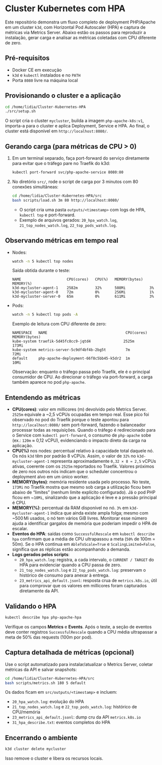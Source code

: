 # Cluster Kubernetes com HPA

Este repositório demonstra um fluxo completo de deployment PHP/Apache em um cluster `k3d`, com Horizontal Pod Autoscaler (HPA) e captura de métricas via Metrics Server. Abaixo estão os passos para reproduzir a instalação, gerar carga e analisar as métricas coletadas com CPU diferente de zero.

## Pré-requisitos
- Docker CE em execução
- `k3d` e `kubectl` instalados e no `PATH`
- Porta `8080` livre na máquina local

## Provisionando o cluster e a aplicação
```bash
cd /home/lidia/Cluster-Kubernetes-HPA
./src/setup.sh
```
O script cria o cluster `mycluster`, builda a imagem `php-apache-k8s:v1`, importa-a para o cluster e aplica Deployment, Service e HPA. Ao final, o cluster está disponível em `http://localhost:8080/`.

## Gerando carga (para métricas de CPU > 0)
1. Em um terminal separado, faça port-forward do serviço diretamente para evitar que o tráfego pare no Traefik do k3d:
   ```bash
   kubectl port-forward svc/php-apache-service 8080:80
   ```
2. No diretório `src/`, rode o script de carga por 3 minutos com 80 conexões simultâneas:
   ```bash
   cd /home/lidia/Cluster-Kubernetes-HPA/src
   bash scripts/load.sh 3m 80 http://localhost:8080/
   ```
   - O script cria uma pasta `outputs/<timestamp>` com logs de HPA, `kubectl top` e port-forward.
   - Exemplo de arquivos gerados: `20_hpa_watch.log`, `21_top_nodes_watch.log`, `22_top_pods_watch.log`.

## Observando métricas em tempo real
- Nodes:
  ```bash
  watch -n 5 kubectl top nodes
  ```
  Saída obtida durante o teste:
  ```
  NAME                     CPU(cores)   CPU(%)   MEMORY(bytes)   MEMORY(%)
  k3d-mycluster-agent-1    2582m        32%      508Mi           3%
  k3d-mycluster-agent-0    72m          0%       256Mi           1%
  k3d-mycluster-server-0   65m          0%       611Mi           3%
  ```

- Pods:
  ```bash
  watch -n 5 kubectl top pods -A
  ```
  Exemplo de leitura com CPU diferente de zero:
  ```
  NAMESPACE   NAME                                    CPU(cores)   MEMORY(bytes)
  kube-system traefik-5d45fc8cc9-jqtd4               2525m        173Mi
  kube-system metrics-server-5c9df4bf4b-2bg5t         7m          72Mi
  default     php-apache-deployment-66f8c5bb45-k5dr2  1m          10Mi
  ```
  Observação: enquanto o tráfego passa pelo Traefik, ele é o principal consumidor de CPU. Ao direcionar o tráfego via port-forward, a carga também aparece no pod `php-apache`.

## Entendendo as métricas
- **CPU(cores)**: valor em millicores (m) devolvido pelo Metrics Server. `2525m` equivale a ~2,5 vCPUs ocupadas em tempo real. Esse pico foi observado no pod do Traefik porque o teste apontou para `http://localhost:8080/` sem port-forward, fazendo o balanceador processar todas as requisições. Quando o tráfego é redirecionado para o Service com `kubectl port-forward`, o consumo de `php-apache` sobe (ex.: `120m` ≈ 0,12 vCPU), evidenciando o impacto direto da carga na aplicação.
- **CPU(%)** nos nodes: percentual relativo à capacidade total daquele nó. Os nós `k3d` têm por padrão 8 vCPUs. Assim, o valor de `32%` no `k3d-mycluster-agent-1` representa aproximadamente `0,32 × 8 ≈ 2,5` vCPUs ativas, coerente com os `2525m` reportados no Traefik. Valores próximos de zero nos outros nós indicam que o scheduler concentrou o deployment alvo em um único worker.
- **MEMORY(bytes)**: memória residente usada pelo processo. No teste, `173Mi` no Traefik mostra que mesmo sob carga a utilização ficou bem abaixo de “limites” (nenhum limite explícito configurado). Já o pod PHP ficou em ~`10Mi`, sinalizando que a aplicação é leve e a pressão principal é CPU.
- **MEMORY(%)**: percentual da RAM disponível no nó. `3%` em `k3d-mycluster-agent-1` indica que ainda existe ampla folga; mesmo com ~500 Mi usados, o nó tem vários GiB livres. Monitorar esse número ajuda a identificar gargalos de memória que poderiam impedir o HPA de escalar.
- **Eventos do HPA**: saídas como `SuccessfulRescale` em `kubectl describe hpa` confirmam que a média de CPU ultrapassou a meta (`50%` de 100m = 50m). Se o HPA continua em `AbleToScale=True` e `ScalingLimited=False`, significa que as réplicas estão acompanhando a demanda.
- **Logs gerados pelos scripts**:
  - `20_hpa_watch.log`: registra, a cada intervalo, o `CURRENT / TARGET` do HPA para evidenciar quando a CPU passa de zero.
  - `21_top_nodes_watch.log` e `22_top_pods_watch.log`: preservam o histórico de consumo para anexar à entrega.
  - `23_metrics_api_default.jsonl`: resposta crua de `metrics.k8s.io`, útil para comprovar que os valores em millicores foram capturados diretamente da API.

## Validando o HPA
```bash
kubectl describe hpa php-apache-hpa
```
Verifique os campos **Metrics** e **Events**. Após o teste, a seção de eventos deve conter registros `SuccessfulRescale` quando a CPU média ultrapassar a meta de 50% das requests (100m por pod).

## Captura detalhada de métricas (opcional)
Use o script automatizado para instalar/atualizar o Metrics Server, coletar métricas da API e salvar snapshots:
```bash
cd /home/lidia/Cluster-Kubernetes-HPA/src
bash scripts/metrics.sh 180 5 default
```
Os dados ficam em `src/outputs/<timestamp>` e incluem:
- `20_hpa_watch.log`: evolução do HPA
- `21_top_nodes_watch.log` e `22_top_pods_watch.log`: histórico de CPU/memória
- `23_metrics_api_default.jsonl`: dump cru da API `metrics.k8s.io`
- `31_hpa_describe.txt`: eventos completos do HPA

## Encerrando o ambiente
```bash
k3d cluster delete mycluster
```
Isso remove o cluster e libera os recursos locais.

